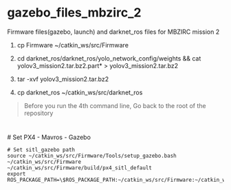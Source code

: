 # gazebo_files_mbzirc_2
Firmware files(gazebo, launch) and darknet_ros files for MBZIRC mission 2

1. cp Firmware ~/catkin_ws/src/Firmware

2. cd darknet_ros/darknet_ros/yolo_network_config/weights && cat yolov3_mission2.tar.bz2.part* > yolov3_mission2.tar.bz2

3. tar -xvf yolov3_mission2.tar.bz2

4. cp darknet_ros ~/catkin_ws/src/darknet_ros
> Before you run the 4th command line, Go back to the root of the repository

#

\# Set PX4 - Mavros - Gazebo

```
# Set sitl_gazebo path
source ~/catkin_ws/src/Firmware/Tools/setup_gazebo.bash ~/catkin_ws/src/Firmware ~/catkin_ws/src/Firmware/build/px4_sitl_default
export ROS_PACKAGE_PATH=\$ROS_PACKAGE_PATH:~/catkin_ws/src/Firmware:~/catkin_ws/src/Firmware/Tools/sitl_gazebo
```
